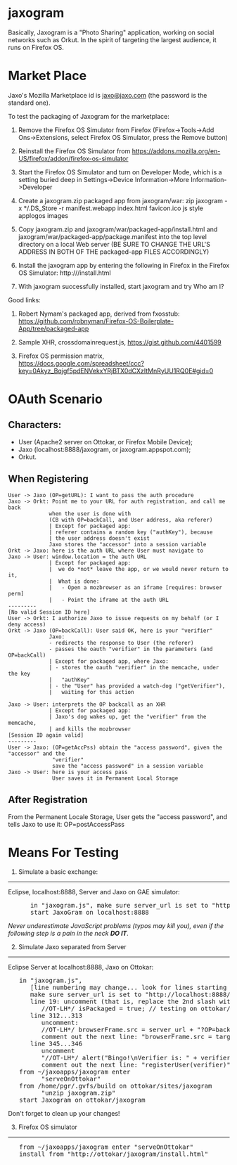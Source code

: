 jaxogram
========

Basically, Jaxogram is a "Photo Sharing" application, working on social networks such as Orkut.
In the spirit of targeting the largest audience, it runs on Firefox OS.


Market Place
============

Jaxo's Mozilla Marketplace id is jaxo@jaxo.com (the password is the standard one).

To test the packaging of Jaxogram for the marketplace:

1. Remove the Firefox OS Simulator from Firefox (Firefox->Tools->Add Ons->Extensions, select Firefox OS Simulator, press the Remove button)

2. Reinstall the Firefox OS Simulator from https://addons.mozilla.org/en-US/firefox/addon/firefox-os-simulator

3. Start the Firefox OS Simulator and turn on Developer Mode, which is a setting buried deep in Settings->Device Information->More Information->Developer

4. Create a jaxogram.zip packaged app from jaxogram/war: zip jaxogram -x */.DS_Store -r manifest.webapp index.html favicon.ico js style applogos images

5. Copy jaxogram.zip and jaxogram/war/packaged-app/install.html and jaxogram/war/packaged-app/package.manifest into the top level directory on a local Web server (BE SURE TO CHANGE THE URL'S ADDRESS IN BOTH OF THE packaged-app FILES ACCORDINGLY)

6. Install the jaxogram app by entering the following in Firefox in the Firefox OS Simulator: http://<local-web-server>/install.html

7. With jaxogram successfully installed, start jaxogram and try Who am I?

Good links:

1. Robert Nymam's packaged app, derived from fxosstub: https://github.com/robnyman/Firefox-OS-Boilerplate-App/tree/packaged-app

2. Sample XHR, crossdomainrequest.js, https://gist.github.com/4401599

3. Firefox OS permission matrix, https://docs.google.com/spreadsheet/ccc?key=0Akyz_Bqjgf5pdENVekxYRjBTX0dCXzItMnRyUU1RQ0E#gid=0


OAuth Scenario
==============

Characters:
----------

- User (Apache2 server on Ottokar, or Firefox Mobile Device);
- Jaxo (localhost:8888/jaxogram, or jaxogram.appspot.com);
- Orkut.

When Registering
----------------

    User -> Jaxo (OP=getURL): I want to pass the auth procedure
    Jaxo -> Orkt: Point me to your URL for auth registration, and call me back
                 when the user is done with
                 (CB with OP=backCall, and User address, aka referer)
                 | Except for packaged app:
                 | referer contains a random key ("authKey"), because
                 | the user address doesn't exist
                 Jaxo stores the "accessor" into a session variable
    Orkt -> Jaxo: here is the auth URL where User must navigate to
    Jaxo -> User: window.location = the auth URL
                 | Except for packaged app:
                 |  we do *not* leave the app, or we would never return to it,
                 |  What is done:
                 |   - Open a mozbrowser as an iframe [requires: browser perm]
                 |   - Point the iframe at the auth URL
    ---------
    [No valid Session ID here]
    User -> Orkt: I authorize Jaxo to issue requests on my behalf (or I deny access)
    Orkt -> Jaxo (OP=backCall): User said OK, here is your "verifier"
                 Jaxo:
                 - redirects the response to User (the referer)
                 - passes the oauth "verifier" in the parameters (and OP=backCall)
                 | Except for packaged app, where Jaxo:
                 | - stores the oauth "verifier" in the memcache, under the key
                 |   "authKey"
                 | - the "User" has provided a watch-dog ("getVerifier"),
                 |   waiting for this action

    Jaxo -> User: interprets the OP backcall as an XHR
                 | Except for packaged app:
                 | Jaxo's dog wakes up, get the "verifier" from the memcache,
                 | and kills the mozbrowser
    [Session ID again valid]
    ---------
    User -> Jaxo: (OP=getAccPss) obtain the "access password", given the "accessor" and the
                  "verifier"
                  save the "access password" in a session variable
    Jaxo -> User: here is your access pass
                  User saves it in Permanent Local Storage

After Registration
------------------

From the Permanent Locale Storage, User gets the "access password", and tells Jaxo to use it: OP=postAccessPass


Means For Testing
==================

1) Simulate a basic exchange:
-----------------------------
Eclipse, localhost:8888, Server and Jaxo on GAE simulator:
<PRE>
      in "jaxogram.js", make sure server_url is set to "http://localhost:8888/jaxogram"
      start JaxoGram on localhost:8888
</PRE>

<i>Never underestimate JavaScript problems (typos may kill you),
even if the following step is a pain in the neck **DO IT**.</i>

2) Simulate Jaxo separated from Server
--------------------------------------
Eclipse Server at localhost:8888, Jaxo on Ottokar:
<PRE>
   in "jaxogram.js",
      [line numbering may change... look for lines starting with "//OT-LH*/"]
      make sure server_url is set to "http://localhost:8888/jaxogram"
      line 19: uncomment (that is, replace the 2nd slash with a star):
         //OT-LH*/ isPackaged = true; // testing on ottokar/localhost
      line 312...313
         uncomment:
         //OT-LH*/ browserFrame.src = server_url + "?OP=backCallTest&JXK=bougnoul&oauth_verifier=tombouctou"
         comment out the next line: "browserFrame.src = targetUrl;"
      line 345...346
         uncomment
         "//OT-LH*/ alert("Bingo!\nVerifier is: " + verifier);"
         comment out the next line: "registerUser(verifier)"
   from ~/jaxoapps/jaxogram enter
         "serveOnOttokar"
   from /home/pgr/.gvfs/build on ottokar/sites/jaxogram
         "unzip jaxogram.zip"
   start Jaxogram on ottokar/jaxogram
</PRE>
Don't forget to clean up your changes!

3) Firefox OS simulator
-----------------------
<PRE>
   from ~/jaxoapps/jaxogram enter "serveOnOttokar"
   install from "http://ottokar/jaxogram/install.html"
</PRE>

